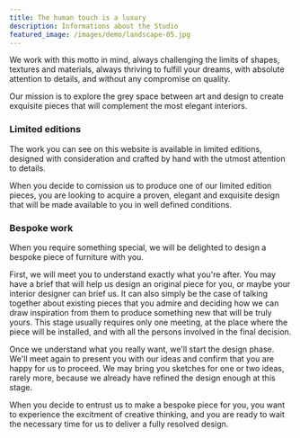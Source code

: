 ```yaml
---
title: The human touch is a luxury
description: Informations about the Studio
featured_image: /images/demo/landscape-05.jpg
---
```


We work with this motto in mind, always challenging the limits of shapes, textures and materials, always thriving to fulfill your dreams, with absolute attention to details, and without any compromise on quality.

Our mission is to explore the grey space between art and design to create exquisite pieces that will complement the most elegant interiors.

### Limited editions

The work you can see on this website is available in limited editions, designed with consideration and crafted by hand with the utmost attention to details.

When you decide to comission us to produce one of our limited edition pieces, you are looking to acquire a proven, elegant and exquisite design that will be made available to you in well defined conditions.

### Bespoke work

When you require something special, we will be delighted to design a bespoke piece of furniture with you.

First, we will meet you to understand exactly what you're after. You may have a brief that will help us design an original piece for you, or maybe your interior designer can brief us. It can also simply be the case of talking together about existing pieces that you admire and deciding how we can draw inspiration from them to produce something new that will be truly yours. This stage usually requires only one meeting, at the place where the piece will be installed, and with all the persons involved in the final decision.

Once we understand what you really want, we'll start the design phase. We'll meet again to present you with our ideas and confirm that you are happy for us to proceed. We may bring you sketches for one or two ideas, rarely more, because we already have refined the design enough at this stage.

When you decide to entrust us to make a bespoke piece for you, you want to experience the excitment of creative thinking, and you are ready to wait the necessary time for us to deliver a fully resolved design. 
